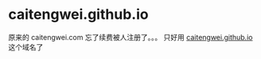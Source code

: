 # caitengwei.github.io

原来的 caitengwei.com 忘了续费被人注册了。。。
只好用 [caitengwei.github.io](https://caitengwei.github.io) 这个域名了
